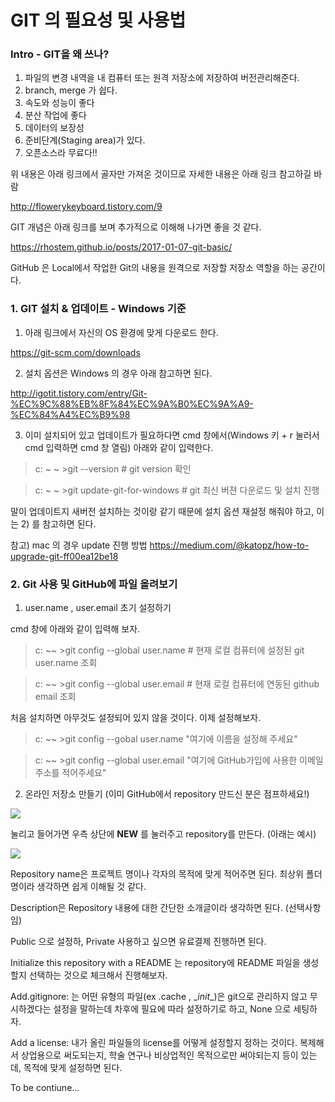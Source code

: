 # GIT 의 필요성 및 사용법

### Intro - GIT을 왜 쓰나?

1. 파일의 변경 내역을 내 컴퓨터 또는 원격 저장소에 저장하여 버전관리해준다.
2. branch, merge 가 쉽다.
3. 속도와 성능이 좋다
4. 분산 작업에 좋다
5. 데이터의 보장성
6. 준비단계(Staging area)가 있다.
7. 오픈소스라 무료다!!

위 내용은 아래 링크에서 골자만 가져온 것이므로 자세한 내용은 아래 링크 참고하길 바람

http://flowerykeyboard.tistory.com/9  



GIT 개념은 아래 링크를 보며 추가적으로 이해해 나가면 좋을 것 같다.

https://rhostem.github.io/posts/2017-01-07-git-basic/  



GitHub 은 Local에서 작업한 Git의 내용을 원격으로 저장할 저장소 역할을 하는 공간이다.  





### 1. GIT 설치 & 업데이트 - Windows 기준

1) 아래 링크에서 자신의 OS 환경에 맞게 다운로드 한다.

https://git-scm.com/downloads  



2) 설치 옵션은 Windows 의 경우 아래 참고하면 된다.

http://igotit.tistory.com/entry/Git-%EC%9C%88%EB%8F%84%EC%9A%B0%EC%9A%A9-%EC%84%A4%EC%B9%98  



3) 이미 설치되어 있고 업데이트가 필요하다면 cmd 창에서(Windows 키 + r 눌러서 cmd 입력하면  cmd 창 열림) 아래와 같이 입력한다.  

>  c: ~ ~ >git --version						# git version 확인

> c: ~ ~ >git update-git-for-windows			# git 최신 버젼 다운로드 및 설치 진행

말이 업데이트지 새버전 설치하는 것이랑 같기 때문에 설치 옵션 재설정 해줘야 하고, 이는 2) 를 참고하면 된다.  

참고) mac 의 경우 update 진행 방법 https://medium.com/@katopz/how-to-upgrade-git-ff00ea12be18  





### 2. Git 사용 및 GitHub에 파일 올려보기

1) user.name , user.email 초기 설정하기

cmd 창에 아래와 같이 입력해 보자.

> c: ~~ >git config --global user.name		# 현재 로컬 컴퓨터에 설정된 git user.name 조회

> c: ~~ >git config --global user.email		# 현재 로컬 컴퓨터에 연동된 github email 조회  



처음 설치하면 아무것도 설정되어 있지 않을 것이다. 이제 설정해보자.

> c: ~~ >git config --gobal user.name "여기에 이름을 설정해 주세요"

> c: ~~ >git config --global user.email "여기에 GitHub가입에 사용한 이메일 주소를 적어주세요"  



2) 온라인 저장소 만들기 (이미 GitHub에서 repository 만드신 분은 점프하세요!)

![](.images/git1_1.png)  



눌리고 들어가면 우측 상단에 **NEW** 를 눌러주고 repository를 만든다. (아래는 예시)

![](.images/git1_2.png)

Repository name은 프로젝트 명이나 각자의 목적에 맞게 적어주면 된다. 최상위 폴더명이라 생각하면 쉽게 이해될 것 같다.

Description은 Repository 내용에 대한 간단한 소개글이라 생각하면 된다. (선택사항임)

Public 으로 설정하, Private 사용하고 싶으면 유료결제 진행하면 된다.

Initialize this repository with a README 는 repository에 README 파일을 생성할지 선택하는 것으로 체크해서 진행해보자.

Add.gitignore: 는 어떤 유형의 파일(ex .cache , \__init__)은 git으로 관리하지 않고 무시하겠다는 설정을 말하는데 차후에 필요에 따라 설정하기로 하고, None 으로 세팅하자.

Add a license: 내가 올린 파일들의 license를 어떻게 설정할지 정하는 것이다. 복제해서 상업용으로 써도되는지, 학술 연구나 비상업적인 목적으로만 써야되는지 등이 있는데, 목적에 맞게 설정하면 된다.  



To be contiune...

